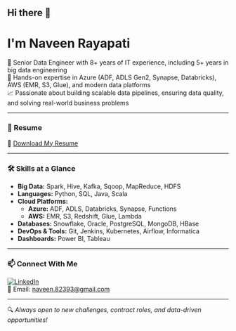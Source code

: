 ## Hi there 👋

# I'm Naveen Rayapati

🎯 Senior Data Engineer with 8+ years of IT experience, including 5+ years in big data engineering  
🚀 Hands-on expertise in Azure (ADF, ADLS Gen2, Synapse, Databricks), AWS (EMR, S3, Glue), and modern data platforms  
📈 Passionate about building scalable data pipelines, ensuring data quality, and solving real-world business problems

---

### 💼 Resume

📄 [Download My Resume](https://github.com/NRayapati99/NRayapati99/blob/main/Naveen's%20Resume.docx)

---

### 🛠️ Skills at a Glance

- **Big Data:** Spark, Hive, Kafka, Sqoop, MapReduce, HDFS  
- **Languages:** Python, SQL, Java, Scala  
- **Cloud Platforms:**  
  - **Azure:** ADF, ADLS, Databricks, Synapse, Functions  
  - **AWS:** EMR, S3, Redshift, Glue, Lambda  
- **Databases:** Snowflake, Oracle, PostgreSQL, MongoDB, HBase  
- **DevOps & Tools:** Git, Jenkins, Kubernetes, Airflow, Informatica  
- **Dashboards:** Power BI, Tableau

---

### 📫 Connect With Me

[![LinkedIn](https://www.linkedin.com/public-profile/settings?trk=d_flagship3_profile_self_view_public_profile)](https://linkedin.com/in/your-linkedin)  
📧 Email: naveen.82393@gmail.com

---

🔍 _Always open to new challenges, contract roles, and data-driven opportunities!_
